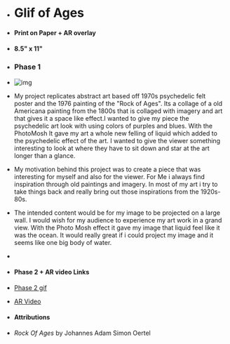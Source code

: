 + # <h1> Glif of Ages

+ #### Print on Paper + AR overlay
+ #### 8.5" x 11"

+ ### Phase 1
+ ![img](https://i.imgur.com/sMW7v2h.jpg)
+ My project replicates abstract art based off 1970s psychedelic felt poster and the 1976 painting of the "Rock of Ages". Its a collage of a old Americana painting from the 1800s that is collaged with imagery and art that gives it a space like effect.I wanted to give my piece the psychedelic art look with using colors of purples and blues. 
With the PhotoMosh It gave my art a whole new felling of liquid which added to the psychedelic effect of the art. I wanted to give the viewer something interesting to look at where they have to sit down and star at the art longer than a glance. 
+ My motivation behind this project was to create a piece that was interesting for myself and also for the viewer. For Me i always find inspiration through old paintings and imagery. In most of my art i try to take things back and really bring out those inspirations from the 1920s-80s.
+ The intended content would be for my image to be projected on a large wall. I would wish for my audience to experience my art work in  a grand view. With the Photo Mosh effect it gave my image that liquid feel like it was the ocean. It would really great if i could project my image and it seems like one big body of water.
+
+ #### Phase 2 + AR video Links
+ [Phase 2 gif](https://media.giphy.com/media/2kOdpxLtbKxeasMQew/giphy.gif)
+ [AR Video](https://www.youtube.com/watch?v=A6WvxvRLQec)
+ #### Attributions
+ *Rock Of Ages* by Johannes Adam Simon Oertel
